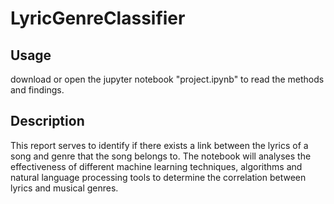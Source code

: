 # LyricGenreClassifier
<h2>Usage</h2>
<p>download or open the jupyter notebook "project.ipynb" to read the methods and findings.

<h2>Description</h2>
<p>This report serves to identify if there exists a link between the lyrics of a song and genre that the song belongs to. The notebook will analyses the effectiveness of different machine learning techniques, algorithms and natural language processing tools to determine the correlation between lyrics and musical genres.</p>
